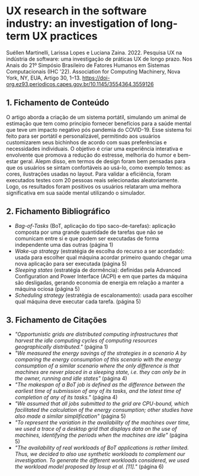 # UX research in the software industry: an investigation of long-term UX practices

Suéllen Martinelli, Larissa Lopes e Luciana Zaina. 2022. Pesquisa UX na indústria de software: uma investigação de práticas UX de longo prazo. Nos Anais do 21º Simpósio Brasileiro de Fatores Humanos em Sistemas Computacionais (IHC '22). Association for Computing Machinery, Nova York, NY, EUA, Artigo 30, 1–13. https://doi-org.ez93.periodicos.capes.gov.br/10.1145/3554364.3559126

## 1. Fichamento de Conteúdo

O artigo aborda a criação de um sistema portátil, simulando um animal de estimação que tem como princípio fornecer benefícios para a saúde mental que teve um impacto negativo pós pandemia do COVID-19. Esse sistema foi feito para ser portátil e personalizável, permitindo aos usuários customizarem seus bichinhos de acordo com suas preferências e necessidades individuais. O objetivo é criar uma experiência interativa e envolvente que promova a redução do estresse, melhoria do humor e bem-estar geral. Alepm disso, em termos de design foram bem pensadas para que os usuários se sintam confortáveis ao usá-lo, como exemplo temos: as cores, ilustrações usadas no layout. Para validar a eficiência, foram executados testes com 20 pessoas reais selecionadas aleatoriamente. Logo, os resultados foram positivos os usuários relataram uma melhora significativa em sua saúde mental utilizando o simulador. 

## 2. Fichamento Bibliográfico
* _Bag-of-Tasks_ (BoT, aplicação do tipo saco-de-tarefas): aplicação composta por uma grande quantidade de tarefas que não se comunicam entre si e que podem ser executadas de forma independente uma das outras (página 1)
* _Wake-up strategy_ (estratégia de escolha do recurso a ser acordado): usada para escolher qual máquina acordar primeiro quando chegar uma nova aplicação para ser executada (página 5)
* _Sleeping states_ (estratégia de dormência): definidas pela Advanced Configuration and Power Interface (ACPI) e em que partes da máquina são desligadas, gerando economia de energia em relação a manter a máquina ociosa (página 5) 
* _Scheduling strategy_ (estratégia de escalonamento): usada para escolher qual máquina deve executar cada tarefa. (página 5)


## 3. Fichamento de Citações
* _"Opportunistic grids are distributed computing infrastructures that harvest the idle computing cycles of computing resources geographically distributed."_ (página 1)
* _"We measured the energy savings of the strategies in a scenario A by comparing the energy consumption of this scenario with the energy consumption of a similar scenario where the only difference is that machines are never placed in a sleeping state, i.e. they can only be in the owner, running and idle states"_  (página 4)
* _"The makespan of a BoT job is defined as the difference between the earliest time of submission of any of its tasks, and the latest time of completion of any of its tasks."_ (página 4)
* _"We assumed that all jobs submitted to the grid are CPU-bound, which facilitated the calculation of the energy consumption; other studies have also made a similar simplification"_ (página 5)
* _"To represent the variation in the availability of the machines over time, we used a trace of a desktop grid that displays data on the use of machines, identifying the periods when the machines are idle"_ (página 5)
* _"The availability of real workloads of BoT applications is rather limited. Thus, we decided to also use synthetic workloads to complement our investigation. To generate the different workloads considered, we used the workload model proposed by Iosup et al. [11]."_ (página 6)
